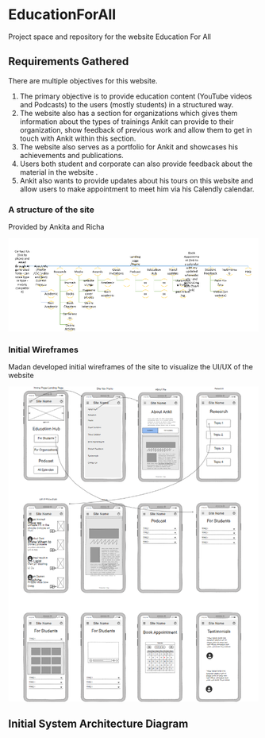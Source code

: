 # EducationForAll
Project space and repository for the website Education For All

## Requirements Gathered
There are multiple objectives for this website.

1. The primary objective is to provide education content (YouTube videos and Podcasts) to the users (mostly students) in a structured way.
2. The website also has a section for organizations which gives them information about the types of trainings Ankit can provide to their organization, show feedback of previous work and allow them to get in touch with Ankit within this section.
3. The website also serves as a portfolio for Ankit and showcases his achievements and publications.
4. Users both student and corporate can also provide feedback about the material in the website .
5. Ankit also wants to provide updates about his tours on this website and allow users to make appointment to meet him via his Calendly calendar.

### A structure of the site

Provided by Ankita and Richa

![Website structure](docs/images/website-structure.png)

### Initial Wireframes

Madan developed initial wireframes of the site to visualize the UI/UX of the website

![Initial wireframes](docs/images/initial-wireframes.png)

## Initial System Architecture Diagram


